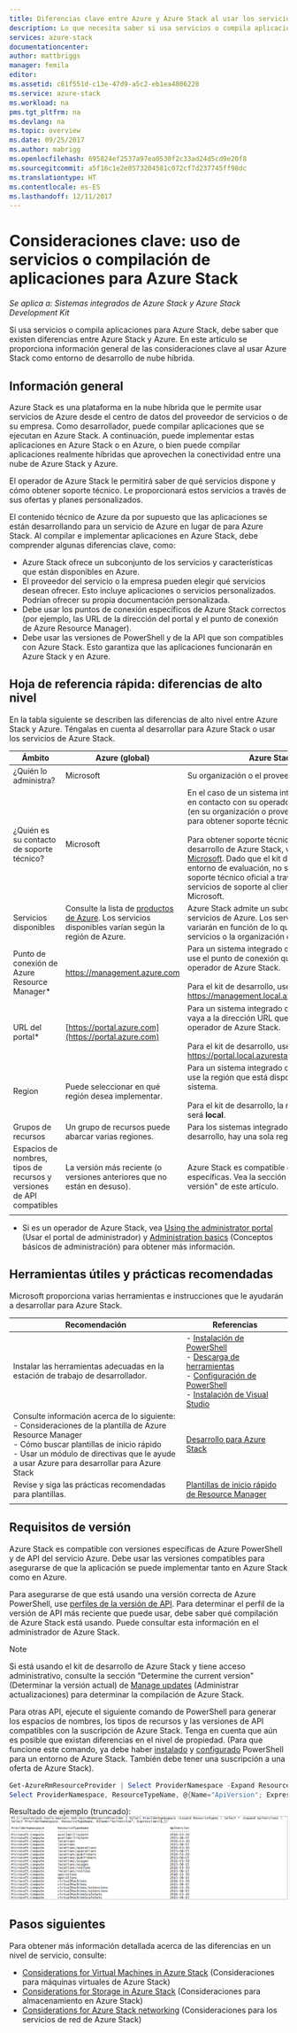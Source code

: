 ```yaml
---
title: Diferencias clave entre Azure y Azure Stack al usar los servicios y compilar aplicaciones | Microsoft Docs
description: Lo que necesita saber si usa servicios o compila aplicaciones para Azure Stack.
services: azure-stack
documentationcenter: 
author: mattbriggs
manager: femila
editor: 
ms.assetid: c81f551d-c13e-47d9-a5c2-eb1ea4806228
ms.service: azure-stack
ms.workload: na
pms.tgt_pltfrm: na
ms.devlang: na
ms.topic: overview
ms.date: 09/25/2017
ms.author: mabrigg
ms.openlocfilehash: 695824ef2537a97ea0530f2c33ad24d5cd9e20f8
ms.sourcegitcommit: a5f16c1e2e0573204581c072cf7d237745ff98dc
ms.translationtype: HT
ms.contentlocale: es-ES
ms.lasthandoff: 12/11/2017
---
```

# <a name="key-considerations-using-services-or-building-apps-for-azure-stack"></a>Consideraciones clave: uso de servicios o compilación de aplicaciones para Azure Stack

*Se aplica a: Sistemas integrados de Azure Stack y Azure Stack Development Kit*

Si usa servicios o compila aplicaciones para Azure Stack, debe saber que existen diferencias entre Azure Stack y Azure. En este artículo se proporciona información general de las consideraciones clave al usar Azure Stack como entorno de desarrollo de nube híbrida.

## <a name="overview"></a>Información general

Azure Stack es una plataforma en la nube híbrida que le permite usar servicios de Azure desde el centro de datos del proveedor de servicios o de su empresa. Como desarrollador, puede compilar aplicaciones que se ejecutan en Azure Stack. A continuación, puede implementar estas aplicaciones en Azure Stack o en Azure, o bien puede compilar aplicaciones realmente híbridas que aprovechen la conectividad entre una nube de Azure Stack y Azure.

El operador de Azure Stack le permitirá saber de qué servicios dispone y cómo obtener soporte técnico. Le proporcionará estos servicios a través de sus ofertas y planes personalizados.

El contenido técnico de Azure da por supuesto que las aplicaciones se están desarrollando para un servicio de Azure en lugar de para Azure Stack. Al compilar e implementar aplicaciones en Azure Stack, debe comprender algunas diferencias clave, como:

* Azure Stack ofrece un subconjunto de los servicios y características que están disponibles en Azure.
* El proveedor del servicio o la empresa pueden elegir qué servicios desean ofrecer. Esto incluye aplicaciones o servicios personalizados. Podrían ofrecer su propia documentación personalizada.
* Debe usar los puntos de conexión específicos de Azure Stack correctos (por ejemplo, las URL de la dirección del portal y el punto de conexión de Azure Resource Manager).
* Debe usar las versiones de PowerShell y de la API que son compatibles con Azure Stack. Esto garantiza que las aplicaciones funcionarán en Azure Stack y en Azure.

## <a name="cheat-sheet-high-level-differences"></a>Hoja de referencia rápida: diferencias de alto nivel

En la tabla siguiente se describen las diferencias de alto nivel entre Azure Stack y Azure. Téngalas en cuenta al desarrollar para Azure Stack o usar los servicios de Azure Stack.

| Ámbito | Azure (global) | Azure Stack |
| -------- | ------------- | ----------|
| ¿Quién lo administra? | Microsoft | Su organización o el proveedor de servicios.|
| ¿Quién es su contacto de soporte técnico? | Microsoft | En el caso de un sistema integrado, póngase en contacto con su operador de Azure Stack (en su organización o proveedor de servicios) para obtener soporte técnico.<br><br>Para obtener soporte técnico para el kit de desarrollo de Azure Stack, visite los [foros de Microsoft](https://social.msdn.microsoft.com/Forums/home?forum=azurestack). Dado que el kit de desarrollo es un entorno de evaluación, no se ofrece ningún soporte técnico oficial a través de los servicios de soporte al cliente (CSS) de Microsoft.
| Servicios disponibles | Consulte la lista de [productos de Azure](https://azure.microsoft.com/services/?b=17.04b). Los servicios disponibles varían según la región de Azure. | Azure Stack admite un subconjunto de servicios de Azure. Los servicios reales variarán en función de lo que el proveedor de servicios o la organización decidan ofrecer.
| Punto de conexión de Azure Resource Manager* | https://management.azure.com | Para un sistema integrado de Azure Stack, use el punto de conexión que proporciona su operador de Azure Stack.<br><br>Para el kit de desarrollo, use https://management.local.azurestack.external.
| URL del portal* | [https://portal.azure.com](https://portal.azure.com) | Para un sistema integrado de Azure Stack, vaya a la dirección URL que proporciona su operador de Azure Stack.<br><br>Para el kit de desarrollo, use https://portal.local.azurestack.external.
| Region | Puede seleccionar en qué región desea implementar. | Para un sistema integrado de Azure Stack, use la región que está disponible en el sistema.<br><br>Para el kit de desarrollo, la región siempre será **local**.
| Grupos de recursos | Un grupo de recursos puede abarcar varias regiones. | Para los sistemas integrados y el kit de desarrollo, hay una sola región.
|Espacios de nombres, tipos de recursos y versiones de API compatibles | La versión más reciente (o versiones anteriores que no están en desuso). | Azure Stack es compatible con versiones específicas. Vea la sección "Requisitos de versión" de este artículo.
| | |

* Si es un operador de Azure Stack, vea [Using the administrator portal](../azure-stack-manage-portals.md) (Usar el portal de administrador) y [Administration basics](../azure-stack-manage-basics.md) (Conceptos básicos de administración) para obtener más información.

## <a name="helpful-tools-and-best-practices"></a>Herramientas útiles y prácticas recomendadas
 
 Microsoft proporciona varias herramientas e instrucciones que le ayudarán a desarrollar para Azure Stack.

| Recomendación | Referencias | 
| -------- | ------------- | 
| Instalar las herramientas adecuadas en la estación de trabajo de desarrollador. | - [Instalación de PowerShell](azure-stack-powershell-install.md)<br>- [Descarga de herramientas](azure-stack-powershell-download.md)<br>- [Configuración de PowerShell](azure-stack-powershell-configure-user.md)<br>- [Instalación de Visual Studio](azure-stack-install-visual-studio.md) 
| Consulte información acerca de lo siguiente:<br>- Consideraciones de la plantilla de Azure Resource Manager<br>- Cómo buscar plantillas de inicio rápido<br>- Usar un módulo de directivas que le ayude a usar Azure para desarrollar para Azure Stack | [Desarrollo para Azure Stack](azure-stack-developer.md) | 
| Revise y siga las prácticas recomendadas para plantillas. | [Plantillas de inicio rápido de Resource Manager](https://github.com/Azure/azure-quickstart-templates/blob/master/1-CONTRIBUTION-GUIDE/best-practices.md#best-practices)
| | |

## <a name="version-requirements"></a>Requisitos de versión

Azure Stack es compatible con versiones específicas de Azure PowerShell y de API del servicio Azure. Debe usar las versiones compatibles para asegurarse de que la aplicación se puede implementar tanto en Azure Stack como en Azure.

Para asegurarse de que está usando una versión correcta de Azure PowerShell, use [perfiles de la versión de API](azure-stack-version-profiles.md). Para determinar el perfil de la versión de API más reciente que puede usar, debe saber qué compilación de Azure Stack está usando. Puede consultar esta información en el administrador de Azure Stack.

>[!NOTE]
 Si está usando el kit de desarrollo de Azure Stack y tiene acceso administrativo, consulte la sección "Determine the current version" (Determinar la versión actual) de [Manage updates](https://docs.microsoft.com/azure/azure-stack/azure-stack-updates#determine-the-current-version) (Administrar actualizaciones) para determinar la compilación de Azure Stack.

Para otras API, ejecute el siguiente comando de PowerShell para generar los espacios de nombres, los tipos de recursos y las versiones de API compatibles con la suscripción de Azure Stack. Tenga en cuenta que aún es posible que existan diferencias en el nivel de propiedad. (Para que funcione este comando, ya debe haber [instalado](azure-stack-powershell-install.md) y [configurado](azure-stack-powershell-configure-user.md) PowerShell para un entorno de Azure Stack. También debe tener una suscripción a una oferta de Azure Stack).

 ```powershell
Get-AzureRmResourceProvider | Select ProviderNamespace -Expand ResourceTypes | Select * -Expand ApiVersions | `
Select ProviderNamespace, ResourceTypeName, @{Name="ApiVersion"; Expression={$_}} 
```

Resultado de ejemplo (truncado): ![resultado de ejemplo del comando Get-AzureRmResourceProvider](media/azure-stack-considerations/image1.png)
 
## <a name="next-steps"></a>Pasos siguientes

Para obtener más información detallada acerca de las diferencias en un nivel de servicio, consulte:

* [Considerations for Virtual Machines in Azure Stack](azure-stack-vm-considerations.md) (Consideraciones para máquinas virtuales de Azure Stack)
* [Considerations for Storage in Azure Stack](azure-stack-acs-differences.md) (Consideraciones para almacenamiento en Azure Stack)
* [Considerations for Azure Stack networking](azure-stack-network-differences.md) (Consideraciones para los servicios de red de Azure Stack)
